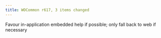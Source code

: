 ```yaml
---
title: WOCommon r617, 3 items changed
---
```


Favour in-application embedded help if possible; only fall back to web if necessary
